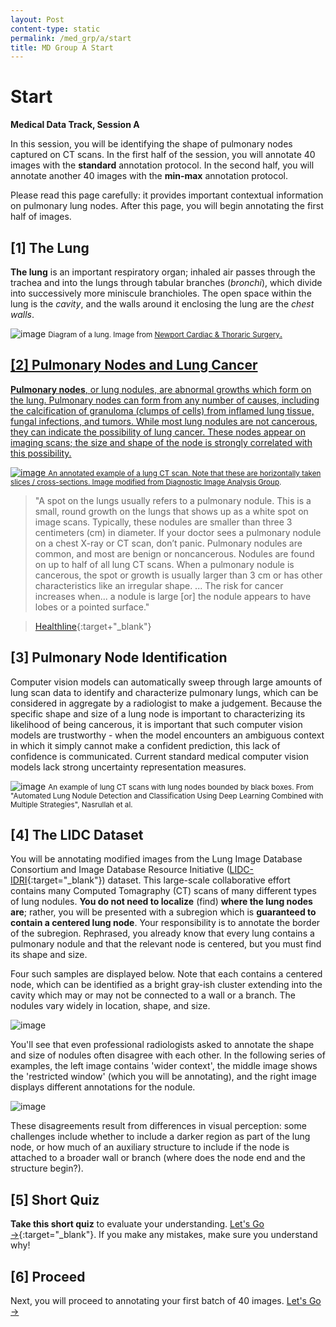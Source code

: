 ```yaml
---
layout: Post
content-type: static
permalink: /med_grp/a/start
title: MD Group A Start
---
```


# Start 
**Medical Data Track, Session A**

In this session, you will be identifying the shape of pulmonary nodes captured on CT scans. 
In the first half of the session, you will annotate 40 images with the **standard** annotation protocol. 
In the second half, you will annotate another 40 images with the **min-max** annotation protocol.

Please read this page carefully: it provides important contextual information on pulmonary lung nodes.
After this page, you will begin annotating the first half of images.

## [1] The Lung

**The lung** is an important respiratory organ; inhaled air passes through the trachea and into the lungs through tabular branches (_bronchi_), which divide into successively more miniscule branchioles. The open space within the lung is the _cavity_, and the walls around it enclosing the lung are the _chest walls_.
 
![image](https://user-images.githubusercontent.com/73039742/196003077-2ffaa2b3-17f6-48ab-bec0-2fa48f644297.png)
<small>Diagram of a lung. Image from <a href="https://newportcts.com/thoracic-surgery/lung-cancer-surgery/lung-cancer/" target="_blank">Newport Cardiac & Thoraric Surgery</small>.

## [2] Pulmonary Nodes and Lung Cancer
 
**Pulmonary nodes**, or lung nodules, are abnormal growths which form on the lung. Pulmonary nodes can form from any number of causes, including the calcification of granuloma (clumps of cells) from inflamed lung tissue, fungal infections, and tumors. While most lung nodules are not cancerous, they can indicate the possibility of lung cancer. These nodes appear on imaging scans; the size and shape of the node is strongly correlated with this possibility.
  
![image](https://user-images.githubusercontent.com/73039742/196003521-d8fd8cac-a840-4ed3-8149-8b5bfc585225.png)
<small>An annotated example of a lung CT scan. Note that these are horizontally taken slices / cross-sections. Image modified from <a href="http://www.diagnijmegen.nl/index.php/Lung_Cancer" target="_blank">Diagnostic Image Analysis Group</a>.</small>

> "A spot on the lungs usually refers to a pulmonary nodule. This is a small, round growth on the lungs that shows up as a white spot on image scans. Typically, these nodules are smaller than three 3 centimeters (cm) in diameter. If your doctor sees a pulmonary nodule on a chest X-ray or CT scan, don’t panic. Pulmonary nodules are common, and most are benign or noncancerous. Nodules are found on up to half of all lung CT scans. When a pulmonary nodule is cancerous, the spot or growth is usually larger than 3 cm or has other characteristics like an irregular shape. ... The risk for cancer increases when... a nodule is large [or] the nodule appears to have lobes or a pointed surface."

> [Healthline](https://www.healthline.com/health/spot-on-the-lung){:target+"_blank"}

## [3] Pulmonary Node Identification
 
Computer vision models can automatically sweep through large amounts of lung scan data to identify and characterize pulmonary lungs, which can be considered in aggregate by a radiologist to make a judgement. Because the specific shape and size of a lung node is important to characterizing its likelihood of being cancerous, it is important that such computer vision models are trustworthy - when the model encounters an ambiguous context in which it simply cannot make a confident prediction, this lack of confidence is communicated. Current standard medical computer vision models lack strong uncertainty representation measures.
  
![image](https://user-images.githubusercontent.com/73039742/196003577-36cede03-d595-4b32-ac18-a82765359b76.png)
<small>An example of lung CT scans with lung nodes bounded by black boxes. From "Automated Lung Nodule Detection and Classification Using Deep Learning Combined with Multiple Strategies", Nasrullah et al.</small>
 
## [4] The LIDC Dataset

You will be annotating modified images from the Lung Image Database Consortium and Image Database Resource Initiative ([LIDC-IDRI](https://www.ncbi.nlm.nih.gov/pmc/articles/PMC3041807/){:target="_blank"}) dataset. This large-scale collaborative effort contains many Computed Tomagraphy (CT) scans of many different types of lung nodules. **You do not need to localize** (find) **where the lung nodes are**; rather, you will be presented with a subregion which is **guaranteed to contain a centered lung node**. Your responsibility is to annotate the border of the subregion. Rephrased, you already know that every lung contains a pulmonary nodule and that the relevant node is centered, but you must find its shape and size.
  
Four such samples are displayed below. Note that each contains a centered node, which can be identified as a bright gray-ish cluster extending into the cavity which may or may not be connected to a wall or a branch. The nodules vary widely in location, shape, and size.
  
![image](https://user-images.githubusercontent.com/73039742/196003914-94dba8ff-af48-4acd-8a4a-b0f946df0ca9.png)
 
You'll see that even professional radiologists asked to annotate the shape and size of nodules often disagree with each other. In the following series of examples, the left image contains 'wider context', the middle image shows the 'restricted window' (which you will be annotating), and the right image displays different annotations for the nodule.
 
![image](https://user-images.githubusercontent.com/73039742/196005058-868494c9-c1b8-477b-833c-67b2c23e18eb.png)
 
These disagreements result from differences in visual perception: some challenges include whether to include a darker region as part of the lung node, or how much of an auxiliary structure to include if the node is attached to a broader wall or branch (where does the node end and the structure begin?).

## [5] Short Quiz
**Take this short quiz** to evaluate your understanding. [Let's Go →](https://docs.google.com/forms/d/e/1FAIpQLSdJzcB5jnq8lk4uEcsd3FxMVo1syntPm-CTUKSDxfd4a57zqw/viewform?usp=sf_link){:target="_blank"}. If you make any mistakes, make sure you understand why!

## [6] Proceed
 
Next, you will proceed to annotating your first batch of 40 images. [Let's Go →](/muadocs/med_grp/a/annotate)

